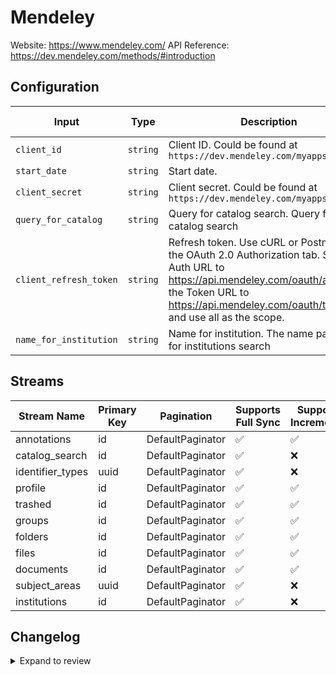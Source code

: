 # Mendeley
Website: https://www.mendeley.com/
API Reference: https://dev.mendeley.com/methods/#introduction

## Configuration

| Input | Type | Description | Default Value |
|-------|------|-------------|---------------|
| `client_id` | `string` | Client ID. Could be found at `https://dev.mendeley.com/myapps.html` |  |
| `start_date` | `string` | Start date.  |  |
| `client_secret` | `string` | Client secret. Could be found at `https://dev.mendeley.com/myapps.html` |  |
| `query_for_catalog` | `string` | Query for catalog search. Query for catalog search | Polar Bear |
| `client_refresh_token` | `string` | Refresh token. Use cURL or Postman with the OAuth 2.0 Authorization tab. Set the Auth URL to https://api.mendeley.com/oauth/authorize, the Token URL to https://api.mendeley.com/oauth/token, and use all as the scope. |  |
| `name_for_institution` | `string` | Name for institution. The name parameter for institutions search | City University |

## Streams
| Stream Name | Primary Key | Pagination | Supports Full Sync | Supports Incremental |
|-------------|-------------|------------|---------------------|----------------------|
| annotations | id | DefaultPaginator | ✅ |  ✅  |
| catalog_search | id | DefaultPaginator | ✅ |  ❌  |
| identifier_types | uuid | DefaultPaginator | ✅ |  ❌  |
| profile | id | DefaultPaginator | ✅ |  ✅  |
| trashed | id | DefaultPaginator | ✅ |  ✅  |
| groups | id | DefaultPaginator | ✅ |  ✅  |
| folders | id | DefaultPaginator | ✅ |  ✅  |
| files | id | DefaultPaginator | ✅ |  ✅  |
| documents | id | DefaultPaginator | ✅ |  ✅  |
| subject_areas | uuid | DefaultPaginator | ✅ |  ❌  |
| institutions | id | DefaultPaginator | ✅ |  ❌  |

## Changelog

<details>
  <summary>Expand to review</summary>

| Version          | Date              | Pull Request | Subject        |
|------------------|-------------------|--------------|----------------|
| 0.0.7 | 2025-06-14 | [61154](https://github.com/airbytehq/airbyte/pull/61154) | Update dependencies |
| 0.0.6 | 2025-05-24 | [59843](https://github.com/airbytehq/airbyte/pull/59843) | Update dependencies |
| 0.0.5 | 2025-05-03 | [59297](https://github.com/airbytehq/airbyte/pull/59297) | Update dependencies |
| 0.0.4 | 2025-04-26 | [58827](https://github.com/airbytehq/airbyte/pull/58827) | Update dependencies |
| 0.0.3 | 2025-04-19 | [58180](https://github.com/airbytehq/airbyte/pull/58180) | Update dependencies |
| 0.0.2 | 2025-04-12 | [57676](https://github.com/airbytehq/airbyte/pull/57676) | Update dependencies |
| 0.0.1 | 2025-04-08 | [57512](https://github.com/airbytehq/airbyte/pull/57512) | Initial release by [@btkcodedev](https://github.com/btkcodedev) via Connector Builder |

</details>
